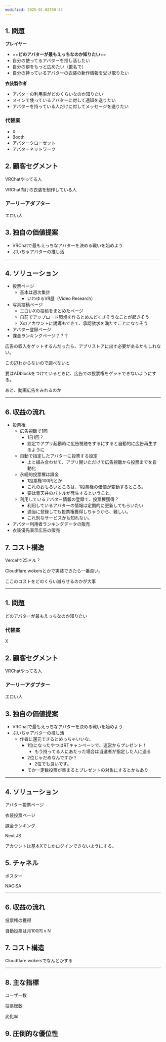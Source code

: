 ```yaml
---
modified: 2025-01-02T00:35
---
```

  

  

  

  

## 1. 問題

**プレイヤー**

- ==**どのアバターが最もえっちなのか知りたい**==
- 自分の使ってるアバターを推し活したい
- 自分の癖をもっと広めたい（匿名で）
- 自分の持っているアバターの衣装の新作情報を受け取りたい

  

**衣装製作者**

- アバターの利用率がどのくらいなのか知りたい
- メインで使っているアバターに対して通知を送りたい
- アバターを持っている人だけに対してメッセージを送りたい

  

### 代替案

- X
- Booth
- アバタークローゼット
- アバターネットワーク

  

## 2. 顧客セグメント

VRChatやってる人

VRChat向けの衣装を制作している人

  

### アーリーアダプター

エロい人

  

## 3. 独自の価値提案

- VRChatで最もえっちなアバターを決める戦いを始めよう
- ぶいちゃアバターの推し活

  

---

## 4. ソリューション

- 投票ページ
    - 基本は週次集計
        - いわゆるVR歴（Video Research）
- 写真投稿ページ
    - エロいXの投稿をまとめたページ
    - 自前でアップロード環境を作るとめんどくさそうなことが起きそう
    - Xのアカウントに誘導もできて、承認欲求を満たすことになりそう
- アバター登録ページ
- 課金ランキングページ？？？

  

広告の収入をゲットするんだったら、アプリストアに出す必要があるかもしれない。

この辺わからないので調べないと

要はADblockをつけているときに、広告での投票権をゲットできないようにする。

あと、動画広告をみれるのか

  

---

  

## 6. 収益の流れ

- 投票権
    - 広告視聴で1回
        - 1日1回？
        - 設定でアプリ起動時に広告視聴をするにすると自動的に広告再生するように
    - 自動で指定したアバターに投票する設定
        - 上と組み合わせて、アプリ開いただけで広告視聴から投票までを自動化
    - 永続的投票権は課金
        - 1投票権100円とか
        - これのおもろいところは、1投票権の価値が変動するところ。
        - 要は青天井のバトルが発生するということ。
    - 利用しているアバター情報の登録で、投票権獲得？
        - 利用しているアバターの情報は定期的に更新してもらいたい
        - 適当に登録しても投票権獲得しちゃうから、難しい。
        - これ別なサービスかも知れない。
- アバター利用者ランキングデータの販売
- 衣装優先表示広告の販売

  

  

## 7. コスト構造

Vercelで25ドル？

Cloudflare wokersとかで実装できたら一番良い。

ここのコストをどのくらい減らせるのかが大事

  

  

---

  

  

## 1. 問題

どのアバターが最もえっちなのか知りたい

### 代替案

X

## 2. 顧客セグメント

VRChatやってる人

### アーリーアダプター

エロい人

## 3. 独自の価値提案

- VRChatで最もえっちなアバターを決める戦いを始めよう
- ぶいちゃアバターの推し活
    - 作者に還元できるとめっちゃいいな。
        - 1位になったやつはRTキャンペーンで、運営からプレゼント！
            - もう持ってる人にあたった場合は当選者が指定した人に送る
        - 2位じゃだめなんですか？
            - 2位でも良いです。
        - てか一定数投票が集まるとプレゼントの対象にするとかもあり

  

---

## 4. ソリューション

アバター投票ページ

衣装投票ページ

課金ランキング

Next JS

アカウントは基本Xでしかログインできないようにする。

  

## 5. チャネル

ポスター

NAGiSA

  

---

  

## 6. 収益の流れ

投票権の獲得

自動投票は月100円 x N

  

## 7. コスト構造

Cloudflare wokersでなんとかする

  

  

---

## 8. 主な指標

ユーザー数

投票総数

変化率

  

## 9. 圧倒的な優位性